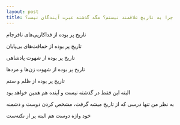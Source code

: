 ```yaml
---
layout: post
title: چرا به تاریخ علاقمند نیستم؟ مگه گذشته عبرت آیندگان نیست؟
---
```


تاریخ پر بوده از فداکاریی‌های نافرجام

تاریخ پر بوده از حماقت‌های بی‌پایان

تاریخ پر بوده از شهوت پادشاهی

تاریخ پر بوده از شهوت زن‌ها و مردها

تاریخ پر بوده از ظلم و ستم

البته این فقط در گذشته نیست و آینده هم همین خواهد بود

به نظر من تنها درسی که از تاریخ میشه گرفت، مشخص کردن دوست و دشمنه

خود واژه دوست هم البته پر از نکته‌ست
